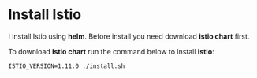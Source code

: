 # Install Istio 

I install Istio using **helm**. Before install you need download **istio chart** first.

To download **istio chart** run the command below to install **istio**:
```shell
ISTIO_VERSION=1.11.0 ./install.sh 
```